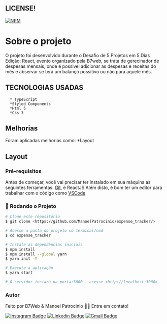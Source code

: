 ## LICENSE!

[![NPM](https://img.shields.io/npm/l/react)](https://github.com/ManoelPatrocinio/expense_tracker/edit/mainLICENSE)

# Sobre o projeto

O projeto foi desenvolvido durante o Desafio de 5 Projetos em 5 Dias Edição: React, evento organizado pela B7web, se trata de gerecinador de despesas mensais, onde é possivel adicionar as despesas e receitas do mês e abservar se terá um balanço possitivo ou não para aquele mês.

## TECNOLOGIAS USADAS

      * TypeScript
      *Styled Components
      *Html 5
      *Css 3

## Melhorias

Foram aplicadas melhorias como:
\*Layout

## Layout

### Pré-requisitos

Antes de começar, você vai precisar ter instalado em sua máquina as seguintes ferramentas:
[Git](https://git-scm.com), e ReactJS
Além disto, é bom ter um editor para trabalhar com o código como [VSCode](https://code.visualstudio.com/)

### 🎲 Rodando o Projeto

```bash
# Clone este repositório
$ git clone <https://github.com/ManoelPatrocinio/expense_tracker/>

# Acesse a pasta do projeto no terminal/cmd
$ cd expense_tracker

# Instale as dependências iniciais
$ npm install
$ npm install --global yarn
$ yarn init -Y

# Execute a aplicação
$ yarn start

# O servidor inciará na porta:3000 - acesse <http://localhost:3000>


```

### Autor

Feito por B7Web & Manoel Patrocinio 👋🏽 Entre em contato!

[![instagram Badge](https://img.shields.io/badge/Instagram-E4405F?style=flat-square&logo=instagram&logoColor=white=https://www.instagram.com/patrocinioiii/)](https://www.instagram.com/patrocinioiii/) [![Linkedin Badge](https://img.shields.io/badge/-Manoel-blue?style=flat-square&logo=Linkedin&logoColor=white&link=https://linkedin.com/in/manoel-patrocinio-1b342b203/)](https://linkedin.com/in/manoel-patrocinio-1b342b203)
[![Gmail Badge](https://img.shields.io/badge/-manoelpatrocinio99@gmail.com-c14438?style=flat-square&logo=Gmail&logoColor=white&link=mailto:manoelpatrocinio99@gmail.com)](mailto:manoelpatrocinio99@gmail.com)
